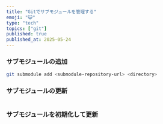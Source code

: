```yaml
---
title: "Gitでサブモジュールを管理する"
emoji: "😺"
type: "tech"
topics: ["git"]
published: true
published_at: 2025-05-24
---
```


### サブモジュールの追加

```bash
git submodule add <submodule-repository-url> <directory>
```

### サブモジュールの更新

```bash
```

### サブモジュールを初期化して更新

```bash
```
